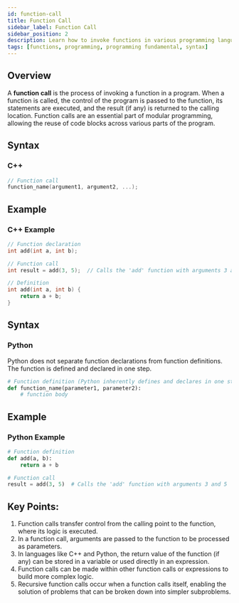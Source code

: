 ```yaml
---
id: function-call
title: Function Call
sidebar_label: Function Call
sidebar_position: 2
description: Learn how to invoke functions in various programming languages.
tags: [functions, programming, programming fundamental, syntax]
---
```



## Overview
A **function call** is the process of invoking a function in a program. When a function is called, the control of the program is passed to the function, its statements are executed, and the result (if any) is returned to the calling location. Function calls are an essential part of modular programming, allowing the reuse of code blocks across various parts of the program.


## Syntax
### C++
```c++
// Function call
function_name(argument1, argument2, ...);
```

## Example
### C++ Example
```c++
// Function declaration
int add(int a, int b);

// Function call
int result = add(3, 5);  // Calls the 'add' function with arguments 3 and 5
```

```c++
// Definition
int add(int a, int b) {
    return a + b;
}
```


## Syntax
### Python
Python does not separate function declarations from function definitions. The function is defined and declared in one step.

```py
# Function definition (Python inherently defines and declares in one step)
def function_name(parameter1, parameter2):
    # function body
```

## Example
### Python Example
```py
# Function definition
def add(a, b):
    return a + b

# Function call
result = add(3, 5)  # Calls the 'add' function with arguments 3 and 5
```


## Key Points:
1. Function calls transfer control from the calling point to the function, where its logic is executed.
2. In a function call, arguments are passed to the function to be processed as parameters.
3. In languages like C++ and Python, the return value of the function (if any) can be stored in a variable or used directly in an expression.
4. Function calls can be made within other function calls or expressions to build more complex logic.
5. Recursive function calls occur when a function calls itself, enabling the solution of problems that can be broken down into simpler subproblems.

   

